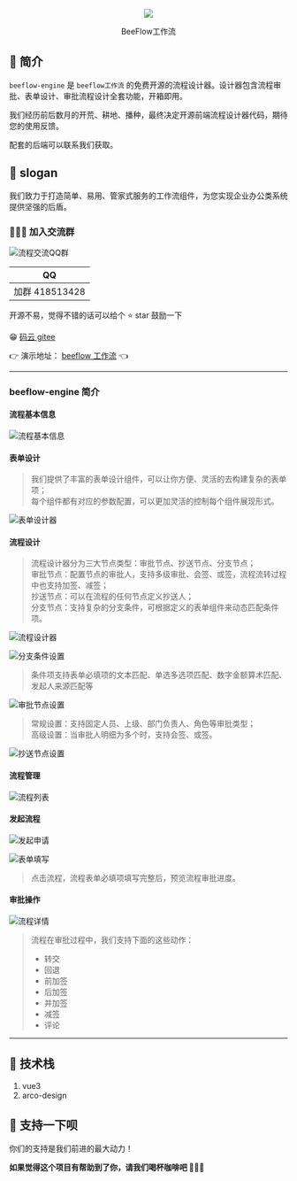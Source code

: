 <p align="center">
<img src="https://ecs-public.oss-cn-shanghai.aliyuncs.com/beeflow.png">
<p align="center">BeeFlow工作流</p>
</p>

## 🐼 简介

`beeflow-engine` 是 `beeflow工作流` 的免费开源的流程设计器。设计器包含流程审批、表单设计、审批流程设计全套功能，开箱即用。

我们经历前后数月的开荒、耕地、播种，最终决定开源前端流程设计器代码，期待您的使用反馈。

配套的后端可以联系我们获取。

## 🐰 slogan

我们致力于打造简单、易用、管家式服务的工作流组件，为您实现企业办公类系统提供坚强的后盾。

### 👨‍👦‍👦 加入交流群

![流程交流QQ群](https://ecs-public.oss-cn-shanghai.aliyuncs.com/readme11.png)

|       QQ       |
| :------------: |
| 加群 418513428 |

开源不易，觉得不错的话可以给个 ⭐ star 鼓励一下

😁 [码云 gitee](https://gitee.com/zhangjinlibra/beeflow-engine)

👉 演示地址： [beeflow 工作流](http://49.235.72.105) 👈

---

### beeflow-engine 简介

#### **流程基本信息**

![流程基本信息](https://ecs-public.oss-cn-shanghai.aliyuncs.com/readme10.png)

#### **表单设计**

> 我们提供了丰富的表单设计组件，可以让你方便、灵活的去构建复杂的表单项； \
> 每个组件都有对应的参数配置，可以更加灵活的控制每个组件展现形式。

![表单设计器](https://ecs-public.oss-cn-shanghai.aliyuncs.com/readme1.png)

#### **流程设计**

> 流程设计器分为三大节点类型：审批节点、抄送节点、分支节点；\
> 审批节点：配置节点的审批人，支持多级审批、会签、或签，流程流转过程中也支持加签、减签；\
> 抄送节点：可以在流程的任何节点定义抄送人；\
> 分支节点：支持复杂的分支条件，可根据定义的表单组件来动态匹配条件项。

![流程设计器](https://ecs-public.oss-cn-shanghai.aliyuncs.com/readme2.png)

![分支条件设置](https://ecs-public.oss-cn-shanghai.aliyuncs.com/readme3.png)

> 条件项支持表单必填项的文本匹配、单选多选项匹配、数字金额算术匹配、发起人来源匹配等

![审批节点设置](https://ecs-public.oss-cn-shanghai.aliyuncs.com/readme4.png)

> 常规设置：支持固定人员、上级、部门负责人、角色等审批类型；\
> 高级设置：当审批人明细为多个时，支持会签、或签。

![抄送节点设置](https://ecs-public.oss-cn-shanghai.aliyuncs.com/readme5.png)

#### **流程管理**

![流程列表](https://ecs-public.oss-cn-shanghai.aliyuncs.com/readme6.png)

#### **发起流程**

![发起申请](https://ecs-public.oss-cn-shanghai.aliyuncs.com/readme7.png)

![表单填写](https://ecs-public.oss-cn-shanghai.aliyuncs.com/readme8.png)

> 点击流程，流程表单必填项填写完整后，预览流程审批进度。

#### **审批操作**

![流程详情](https://ecs-public.oss-cn-shanghai.aliyuncs.com/readme9.png)

> 流程在审批过程中，我们支持下面的这些动作：
>
> - 转交
> - 回退
> - 前加签
> - 后加签
> - 并加签
> - 减签
> - 评论

---

## 🐯 技术栈

1. vue3
2. arco-design

## 🫶 支持一下呗

你们的支持是我们前进的最大动力！

**如果觉得这个项目有帮助到了你，请我们喝杯咖啡吧 💖💖💖**
